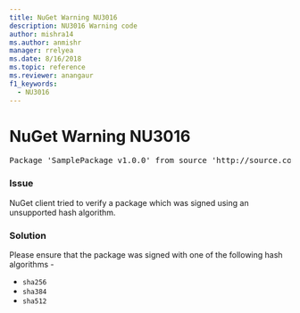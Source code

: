 ```yaml
---
title: NuGet Warning NU3016
description: NU3016 Warning code
author: mishra14
ms.author: anmishr
manager: rrelyea
ms.date: 8/16/2018
ms.topic: reference
ms.reviewer: anangaur
f1_keywords:
  - NU3016
---
```


# NuGet Warning NU3016

<pre>Package 'SamplePackage v1.0.0' from source 'http://source.com/index.json': The package hash uses an unsupported hash algorithm.</pre>

### Issue

NuGet client tried to verify a package which was signed using an unsupported hash algorithm.


### Solution

Please ensure that the package was signed  with one of the following hash algorithms - 
* `sha256`
* `sha384`
* `sha512`


